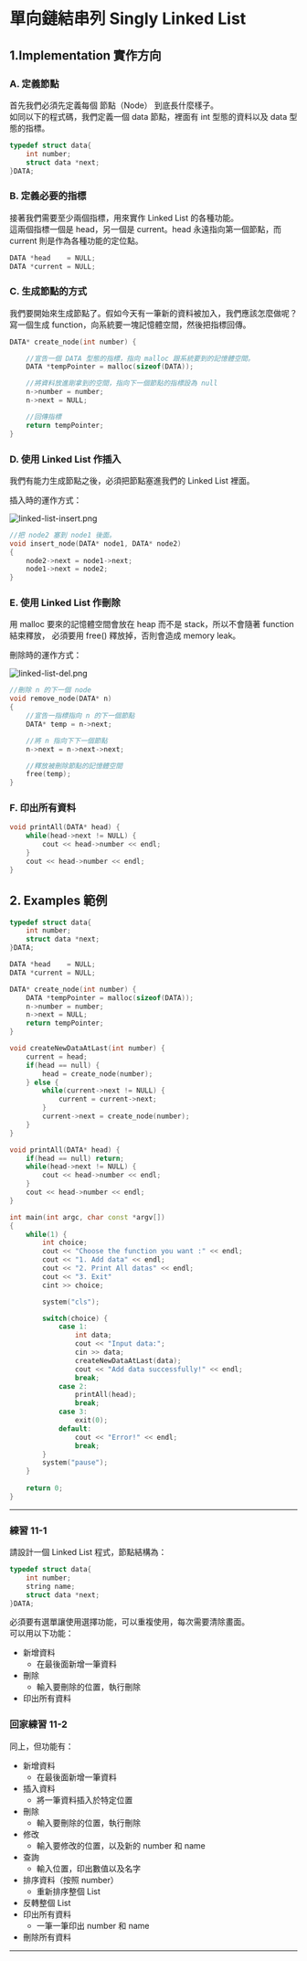 # 單向鏈結串列 Singly Linked List

## 1.Implementation 實作方向

### A. 定義節點
首先我們必須先定義每個 節點（Node） 到底長什麼樣子。  
如同以下的程式碼，我們定義一個 data 節點，裡面有 int 型態的資料以及 data 型態的指標。

```C++
typedef struct data{
    int number;
    struct data *next;
}DATA;
```

### B. 定義必要的指標
接著我們需要至少兩個指標，用來實作 Linked List 的各種功能。  
這兩個指標一個是 head，另一個是 current。head 永遠指向第一個節點，而 current 則是作為各種功能的定位點。

```C++
DATA *head    = NULL;
DATA *current = NULL;
```

### C. 生成節點的方式
我們要開始來生成節點了。假如今天有一筆新的資料被加入，我們應該怎麼做呢？  
寫一個生成 function，向系統要一塊記憶體空間，然後把指標回傳。

```C++
DATA* create_node(int number) {

	//宣告一個 DATA 型態的指標，指向 malloc 跟系統要到的記憶體空間。
    DATA *tempPointer = malloc(sizeof(DATA));

    //將資料放進剛拿到的空間，指向下一個節點的指標設為 null
    n->number = number;
    n->next = NULL;

    //回傳指標
    return tempPointer;
}
```

### D. 使用 Linked List 作插入

我們有能力生成節點之後，必須把節點塞進我們的 Linked List 裡面。

插入時的運作方式：  

![linked-list-insert.png](img/linked-list-insert.png)

```C++
//把 node2 塞到 node1 後面。
void insert_node(DATA* node1, DATA* node2)
{
    node2->next = node1->next;
    node1->next = node2;
}
```

### E. 使用 Linked List 作刪除

用 malloc 要來的記憶體空間會放在 heap 而不是 stack，所以不會隨著 function 結束釋放，
必須要用 free() 釋放掉，否則會造成 memory leak。

刪除時的運作方式：  

![linked-list-del.png](img/linked-list-del.png)

```C++
//刪除 n 的下一個 node 
void remove_node(DATA* n)
{
	//宣告一指標指向 n 的下一個節點
	DATA* temp = n->next;

	//將 n 指向下下一個節點
    n->next = n->next->next;

    //釋放被刪除節點的記憶體空間
    free(temp);
}
```

### F. 印出所有資料

```C++
void printAll(DATA* head) {
	while(head->next != NULL) {
		cout << head->number << endl;
	}
	cout << head->number << endl;
}
```

## 2. Examples 範例

```C++
typedef struct data{
    int number;
    struct data *next;
}DATA;

DATA *head    = NULL;
DATA *current = NULL;

DATA* create_node(int number) {
    DATA *tempPointer = malloc(sizeof(DATA));
    n->number = number;
    n->next = NULL;
    return tempPointer;
}

void createNewDataAtLast(int number) {
	current = head;
	if(head == null) {
		head = create_node(number);
	} else {
		while(current->next != NULL) {
			current = current->next;
		}
		current->next = create_node(number);
	}
}

void printAll(DATA* head) {
	if(head == null) return;
	while(head->next != NULL) {
		cout << head->number << endl;
	}
	cout << head->number << endl;
}

int main(int argc, char const *argv[])
{
	while(1) {
		int choice;
		cout << "Choose the function you want :" << endl;
		cout << "1. Add data" << endl;
		cout << "2. Print All datas" << endl;
		cout << "3. Exit"
		cint >> choice;

		system("cls");

		switch(choice) {
			case 1:
				int data;
				cout << "Input data:";
				cin >> data;
				createNewDataAtLast(data);
				cout << "Add data successfully!" << endl;
				break;
			case 2:
				printAll(head);
				break;
			case 3:
				exit(0);
			default:
				cout << "Error!" << endl;
				break;
		}
		system("pause");
	}
	
	return 0;
}

```

___

### 練習 11-1

請設計一個 Linked List 程式，節點結構為：
```C++
typedef struct data{
    int number;
    string name;
    struct data *next;
}DATA;
```

必須要有選單讓使用選擇功能，可以重複使用，每次需要清除畫面。  
可以用以下功能：

* 新增資料
	* 在最後面新增一筆資料
* 刪除
	* 輸入要刪除的位置，執行刪除
* 印出所有資料

### 回家練習 11-2

同上，但功能有：

* 新增資料
	* 在最後面新增一筆資料
* 插入資料
	* 將一筆資料插入於特定位置
* 刪除
	* 輸入要刪除的位置，執行刪除
* 修改
	* 輸入要修改的位置，以及新的 number 和 name
* 查詢
	* 輸入位置，印出數值以及名字
* 排序資料（按照 number）
	* 重新排序整個 List
* 反轉整個 List
* 印出所有資料
	* 一筆一筆印出 number 和 name
* 刪除所有資料
   
___

